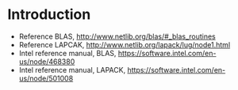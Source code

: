 # Introduction
* Reference BLAS, http://www.netlib.org/blas/#_blas_routines
* Reference LAPCAK, http://www.netlib.org/lapack/lug/node1.html
* Intel reference manual, BLAS, https://software.intel.com/en-us/node/468380
* Intel reference manual, LAPACK, https://software.intel.com/en-us/node/501008
